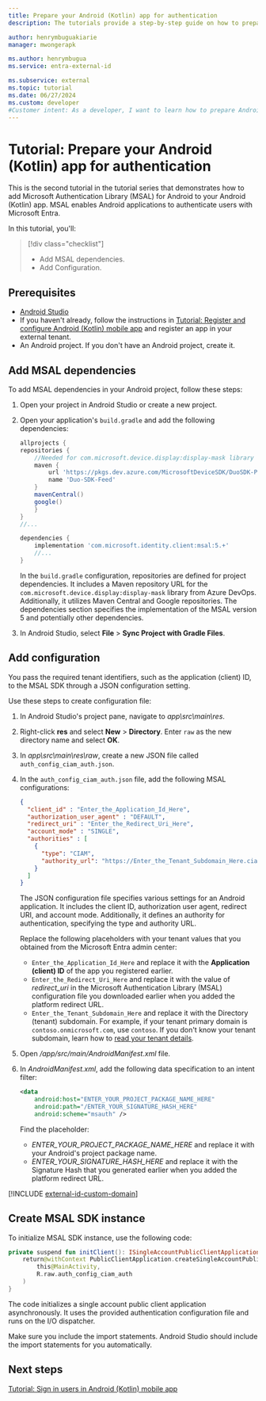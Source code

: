 ```yaml
---
title: Prepare your Android (Kotlin) app for authentication
description: The tutorials provide a step-by-step guide on how to prepare your Android (Kotlin) app for authentication.

author: henrymbuguakiarie
manager: mwongerapk

ms.author: henrymbugua
ms.service: entra-external-id

ms.subservice: external
ms.topic: tutorial
ms.date: 06/27/2024
ms.custom: developer
#Customer intent: As a developer, I want to learn how to prepare Android (Kotlin) app for authentication using Microsoft Entra External ID.
---
```


# Tutorial: Prepare your Android (Kotlin) app for authentication

This is the second tutorial in the tutorial series that demonstrates how to add Microsoft Authentication Library (MSAL) for Android to your Android (Kotlin) app. MSAL enables Android applications to authenticate users with Microsoft Entra.

In this tutorial, you'll:

> [!div class="checklist"]
>
> - Add MSAL dependencies.
> - Add Configuration.

## Prerequisites

- [Android Studio](https://developer.android.com/studio)
- If you haven't already, follow the instructions in [Tutorial: Register and configure Android (Kotlin) mobile app](tutorial-mobile-app-android-kotlin-prepare-tenant.md) and register an app in your external tenant.
- An Android project. If you don't have an Android project, create it.


## Add MSAL dependencies

To add MSAL dependencies in your Android project, follow these steps:

1. Open your project in Android Studio or create a new project.
1. Open your application's `build.gradle` and add the following dependencies:

    ```gradle
    allprojects {
    repositories {
        //Needed for com.microsoft.device.display:display-mask library
        maven {
            url 'https://pkgs.dev.azure.com/MicrosoftDeviceSDK/DuoSDK-Public/_packaging/Duo-SDK-Feed/maven/v1'
            name 'Duo-SDK-Feed'
        }
        mavenCentral()
        google()
        }
    }
    //...
    
    dependencies { 
        implementation 'com.microsoft.identity.client:msal:5.+'
        //...
    }
    ```
   
    
    In the `build.gradle` configuration, repositories are defined for project dependencies. It includes a Maven repository URL for the `com.microsoft.device.display:display-mask` library from Azure DevOps. Additionally, it utilizes Maven Central and Google repositories. The dependencies section specifies the implementation of the MSAL version 5 and potentially other dependencies. 

1. In Android Studio, select **File** > **Sync Project with Gradle Files**.

## Add configuration

You pass the required tenant identifiers, such as the application (client) ID, to the MSAL SDK through a JSON configuration setting.
 
Use these steps to create configuration file:  
 
1. In Android Studio's project pane, navigate to *app\src\main\res*.  
1. Right-click **res** and select **New** > **Directory**. Enter `raw` as the new directory name and select **OK**.  
1. In *app\src\main\res\raw*, create a new JSON file called `auth_config_ciam_auth.json`.  
1. In the `auth_config_ciam_auth.json` file, add the following MSAL configurations:

    ```json
    {
      "client_id" : "Enter_the_Application_Id_Here",
      "authorization_user_agent" : "DEFAULT",
      "redirect_uri" : "Enter_the_Redirect_Uri_Here",
      "account_mode" : "SINGLE",
      "authorities" : [
        {
          "type": "CIAM",
          "authority_url": "https://Enter_the_Tenant_Subdomain_Here.ciamlogin.com/Enter_the_Tenant_Subdomain_Here.onmicrosoft.com/"
        }
      ]
    }
    ```

    The JSON configuration file specifies various settings for an Android application. It includes the client ID, authorization user agent, redirect URI, and account mode. Additionally, it defines an authority for authentication, specifying the type and authority URL.    

    Replace the following placeholders with your tenant values that you obtained from the Microsoft Entra admin center:

    - `Enter_the_Application_Id_Here` and replace it with the **Application (client) ID** of the app you registered earlier.
    - `Enter_the_Redirect_Uri_Here` and replace it with the value of *redirect_uri* in the Microsoft Authentication Library (MSAL) configuration file you downloaded earlier when you added the platform redirect URL.
    - `Enter_the_Tenant_Subdomain_Here` and replace it with the Directory (tenant) subdomain. For example, if your tenant primary domain is `contoso.onmicrosoft.com`, use `contoso`. If you don't know your tenant subdomain, learn how to [read your tenant details](how-to-create-customer-tenant-portal.md#get-the-customer-tenant-details).

1. Open */app/src/main/AndroidManifest.xml* file.
1. In *AndroidManifest.xml*, add the following data specification to an intent filter:

    ```xml
    <data
        android:host="ENTER_YOUR_PROJECT_PACKAGE_NAME_HERE"
        android:path="/ENTER_YOUR_SIGNATURE_HASH_HERE"
        android:scheme="msauth" />
    ```
    
    Find the placeholder:
    
    - *ENTER_YOUR_PROJECT_PACKAGE_NAME_HERE* and replace it with your Android's project package name.
    - *ENTER_YOUR_SIGNATURE_HASH_HERE* and replace it with the Signature Hash that you generated earlier when you added the platform redirect URL.

[!INCLUDE [external-id-custom-domain](./includes/use-custom-domain-url-android.md)]

## Create MSAL SDK instance

To initialize MSAL SDK instance, use the following code:

```kotlin
private suspend fun initClient(): ISingleAccountPublicClientApplication = withContext(Dispatchers.IO) {
    return@withContext PublicClientApplication.createSingleAccountPublicClientApplication(
        this@MainActivity,
        R.raw.auth_config_ciam_auth
    )
}
```

The code initializes a single account public client application asynchronously. It uses the provided authentication configuration file and runs on the I/O dispatcher.

Make sure you include the import statements. Android Studio should include the import statements for you automatically.

## Next steps

[Tutorial: Sign in users in Android (Kotlin) mobile app](tutorial-mobile-app-android-kotlin-sign-in.md)
